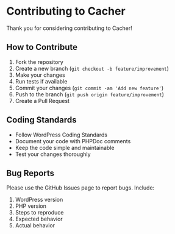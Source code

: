 # Contributing to Cacher

Thank you for considering contributing to Cacher! 

## How to Contribute

1. Fork the repository
2. Create a new branch (`git checkout -b feature/improvement`)
3. Make your changes
4. Run tests if available
5. Commit your changes (`git commit -am 'Add new feature'`)
6. Push to the branch (`git push origin feature/improvement`)
7. Create a Pull Request

## Coding Standards

- Follow WordPress Coding Standards
- Document your code with PHPDoc comments
- Keep the code simple and maintainable
- Test your changes thoroughly

## Bug Reports

Please use the GitHub Issues page to report bugs. Include:

1. WordPress version
2. PHP version
3. Steps to reproduce
4. Expected behavior
5. Actual behavior 
